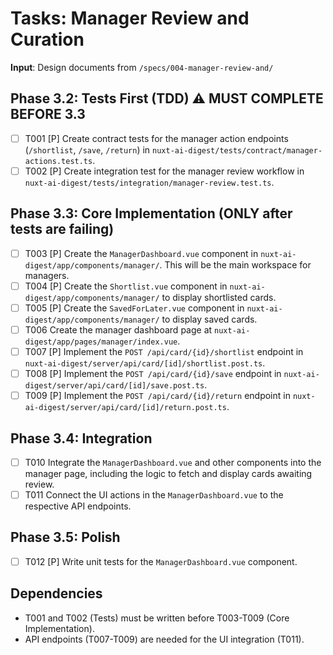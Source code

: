 # Tasks: Manager Review and Curation

**Input**: Design documents from `/specs/004-manager-review-and/`

## Phase 3.2: Tests First (TDD) ⚠️ MUST COMPLETE BEFORE 3.3
- [ ] T001 [P] Create contract tests for the manager action endpoints (`/shortlist`, `/save`, `/return`) in `nuxt-ai-digest/tests/contract/manager-actions.test.ts`.
- [ ] T002 [P] Create integration test for the manager review workflow in `nuxt-ai-digest/tests/integration/manager-review.test.ts`.

## Phase 3.3: Core Implementation (ONLY after tests are failing)
- [ ] T003 [P] Create the `ManagerDashboard.vue` component in `nuxt-ai-digest/app/components/manager/`. This will be the main workspace for managers.
- [ ] T004 [P] Create the `Shortlist.vue` component in `nuxt-ai-digest/app/components/manager/` to display shortlisted cards.
- [ ] T005 [P] Create the `SavedForLater.vue` component in `nuxt-ai-digest/app/components/manager/` to display saved cards.
- [ ] T006 Create the manager dashboard page at `nuxt-ai-digest/app/pages/manager/index.vue`.
- [ ] T007 [P] Implement the `POST /api/card/{id}/shortlist` endpoint in `nuxt-ai-digest/server/api/card/[id]/shortlist.post.ts`.
- [ ] T008 [P] Implement the `POST /api/card/{id}/save` endpoint in `nuxt-ai-digest/server/api/card/[id]/save.post.ts`.
- [ ] T009 [P] Implement the `POST /api/card/{id}/return` endpoint in `nuxt-ai-digest/server/api/card/[id]/return.post.ts`.

## Phase 3.4: Integration
- [ ] T010 Integrate the `ManagerDashboard.vue` and other components into the manager page, including the logic to fetch and display cards awaiting review.
- [ ] T011 Connect the UI actions in the `ManagerDashboard.vue` to the respective API endpoints.

## Phase 3.5: Polish
- [ ] T012 [P] Write unit tests for the `ManagerDashboard.vue` component.

## Dependencies
- T001 and T002 (Tests) must be written before T003-T009 (Core Implementation).
- API endpoints (T007-T009) are needed for the UI integration (T011).

